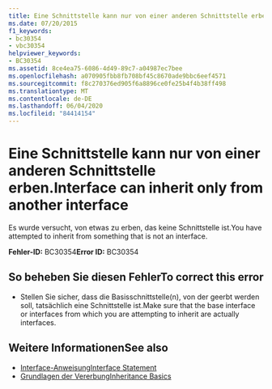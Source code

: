 ```yaml
---
title: Eine Schnittstelle kann nur von einer anderen Schnittstelle erben.
ms.date: 07/20/2015
f1_keywords:
- bc30354
- vbc30354
helpviewer_keywords:
- BC30354
ms.assetid: 8ce4ea75-6086-4d49-89c7-a04987ec7bee
ms.openlocfilehash: a070905fbb8fb708bf45c8670ade9bbc6eef4571
ms.sourcegitcommit: f8c270376ed905f6a8896ce0fe25b4f4b38ff498
ms.translationtype: MT
ms.contentlocale: de-DE
ms.lasthandoff: 06/04/2020
ms.locfileid: "84414154"
---
```

# <a name="interface-can-inherit-only-from-another-interface"></a><span data-ttu-id="a3f7a-102">Eine Schnittstelle kann nur von einer anderen Schnittstelle erben.</span><span class="sxs-lookup"><span data-stu-id="a3f7a-102">Interface can inherit only from another interface</span></span>
<span data-ttu-id="a3f7a-103">Es wurde versucht, von etwas zu erben, das keine Schnittstelle ist.</span><span class="sxs-lookup"><span data-stu-id="a3f7a-103">You have attempted to inherit from something that is not an interface.</span></span>  
  
 <span data-ttu-id="a3f7a-104">**Fehler-ID:** BC30354</span><span class="sxs-lookup"><span data-stu-id="a3f7a-104">**Error ID:** BC30354</span></span>  
  
## <a name="to-correct-this-error"></a><span data-ttu-id="a3f7a-105">So beheben Sie diesen Fehler</span><span class="sxs-lookup"><span data-stu-id="a3f7a-105">To correct this error</span></span>  
  
- <span data-ttu-id="a3f7a-106">Stellen Sie sicher, dass die Basisschnittstelle(n), von der geerbt werden soll, tatsächlich eine Schnittstelle ist.</span><span class="sxs-lookup"><span data-stu-id="a3f7a-106">Make sure that the base interface or interfaces from which you are attempting to inherit are actually interfaces.</span></span>  
  
## <a name="see-also"></a><span data-ttu-id="a3f7a-107">Weitere Informationen</span><span class="sxs-lookup"><span data-stu-id="a3f7a-107">See also</span></span>

- [<span data-ttu-id="a3f7a-108">Interface-Anweisung</span><span class="sxs-lookup"><span data-stu-id="a3f7a-108">Interface Statement</span></span>](../language-reference/statements/interface-statement.md)
- [<span data-ttu-id="a3f7a-109">Grundlagen der Vererbung</span><span class="sxs-lookup"><span data-stu-id="a3f7a-109">Inheritance Basics</span></span>](../programming-guide/language-features/objects-and-classes/inheritance-basics.md)
